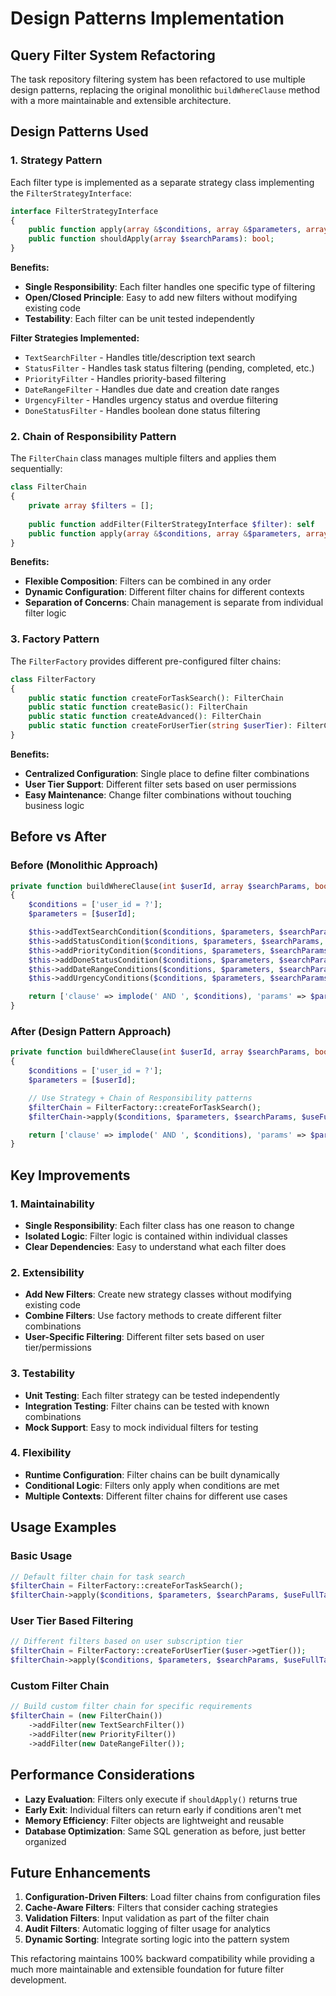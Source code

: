 # Design Patterns Implementation

## Query Filter System Refactoring

The task repository filtering system has been refactored to use multiple design patterns, replacing the original monolithic `buildWhereClause` method with a more maintainable and extensible architecture.

## Design Patterns Used

### 1. **Strategy Pattern**

Each filter type is implemented as a separate strategy class implementing the `FilterStrategyInterface`:

```php
interface FilterStrategyInterface
{
    public function apply(array &$conditions, array &$parameters, array $searchParams, bool $useFullTable = false): void;
    public function shouldApply(array $searchParams): bool;
}
```

**Benefits:**
- **Single Responsibility**: Each filter handles one specific type of filtering
- **Open/Closed Principle**: Easy to add new filters without modifying existing code
- **Testability**: Each filter can be unit tested independently

**Filter Strategies Implemented:**
- `TextSearchFilter` - Handles title/description text search
- `StatusFilter` - Handles task status filtering (pending, completed, etc.)
- `PriorityFilter` - Handles priority-based filtering
- `DateRangeFilter` - Handles due date and creation date ranges
- `UrgencyFilter` - Handles urgency status and overdue filtering
- `DoneStatusFilter` - Handles boolean done status filtering

### 2. **Chain of Responsibility Pattern**

The `FilterChain` class manages multiple filters and applies them sequentially:

```php
class FilterChain
{
    private array $filters = [];
    
    public function addFilter(FilterStrategyInterface $filter): self
    public function apply(array &$conditions, array &$parameters, array $searchParams, bool $useFullTable = false): void
}
```

**Benefits:**
- **Flexible Composition**: Filters can be combined in any order
- **Dynamic Configuration**: Different filter chains for different contexts
- **Separation of Concerns**: Chain management is separate from individual filter logic

### 3. **Factory Pattern**

The `FilterFactory` provides different pre-configured filter chains:

```php
class FilterFactory
{
    public static function createForTaskSearch(): FilterChain
    public static function createBasic(): FilterChain
    public static function createAdvanced(): FilterChain
    public static function createForUserTier(string $userTier): FilterChain
}
```

**Benefits:**
- **Centralized Configuration**: Single place to define filter combinations
- **User Tier Support**: Different filter sets based on user permissions
- **Easy Maintenance**: Change filter combinations without touching business logic

## Before vs After

### Before (Monolithic Approach)
```php
private function buildWhereClause(int $userId, array $searchParams, bool $useFullTable): array
{
    $conditions = ['user_id = ?'];
    $parameters = [$userId];

    $this->addTextSearchCondition($conditions, $parameters, $searchParams);
    $this->addStatusCondition($conditions, $parameters, $searchParams, $useFullTable);
    $this->addPriorityCondition($conditions, $parameters, $searchParams);
    $this->addDoneStatusCondition($conditions, $parameters, $searchParams);
    $this->addDateRangeConditions($conditions, $parameters, $searchParams);
    $this->addUrgencyConditions($conditions, $parameters, $searchParams);

    return ['clause' => implode(' AND ', $conditions), 'params' => $parameters];
}
```

### After (Design Pattern Approach)
```php
private function buildWhereClause(int $userId, array $searchParams, bool $useFullTable): array
{
    $conditions = ['user_id = ?'];
    $parameters = [$userId];

    // Use Strategy + Chain of Responsibility patterns
    $filterChain = FilterFactory::createForTaskSearch();
    $filterChain->apply($conditions, $parameters, $searchParams, $useFullTable);

    return ['clause' => implode(' AND ', $conditions), 'params' => $parameters];
}
```

## Key Improvements

### 1. **Maintainability**
- **Single Responsibility**: Each filter class has one reason to change
- **Isolated Logic**: Filter logic is contained within individual classes
- **Clear Dependencies**: Easy to understand what each filter does

### 2. **Extensibility**
- **Add New Filters**: Create new strategy classes without modifying existing code
- **Combine Filters**: Use factory methods to create different filter combinations
- **User-Specific Filtering**: Different filter sets based on user tier/permissions

### 3. **Testability**
- **Unit Testing**: Each filter strategy can be tested independently
- **Integration Testing**: Filter chains can be tested with known combinations
- **Mock Support**: Easy to mock individual filters for testing

### 4. **Flexibility**
- **Runtime Configuration**: Filter chains can be built dynamically
- **Conditional Logic**: Filters only apply when conditions are met
- **Multiple Contexts**: Different filter chains for different use cases

## Usage Examples

### Basic Usage
```php
// Default filter chain for task search
$filterChain = FilterFactory::createForTaskSearch();
$filterChain->apply($conditions, $parameters, $searchParams, $useFullTable);
```

### User Tier Based Filtering
```php
// Different filters based on user subscription tier
$filterChain = FilterFactory::createForUserTier($user->getTier());
$filterChain->apply($conditions, $parameters, $searchParams, $useFullTable);
```

### Custom Filter Chain
```php
// Build custom filter chain for specific requirements
$filterChain = (new FilterChain())
    ->addFilter(new TextSearchFilter())
    ->addFilter(new PriorityFilter())
    ->addFilter(new DateRangeFilter());
```

## Performance Considerations

- **Lazy Evaluation**: Filters only execute if `shouldApply()` returns true
- **Early Exit**: Individual filters can return early if conditions aren't met
- **Memory Efficiency**: Filter objects are lightweight and reusable
- **Database Optimization**: Same SQL generation as before, just better organized

## Future Enhancements

1. **Configuration-Driven Filters**: Load filter chains from configuration files
2. **Cache-Aware Filters**: Filters that consider caching strategies
3. **Validation Filters**: Input validation as part of the filter chain
4. **Audit Filters**: Automatic logging of filter usage for analytics
5. **Dynamic Sorting**: Integrate sorting logic into the pattern system

This refactoring maintains 100% backward compatibility while providing a much more maintainable and extensible foundation for future filter development.
